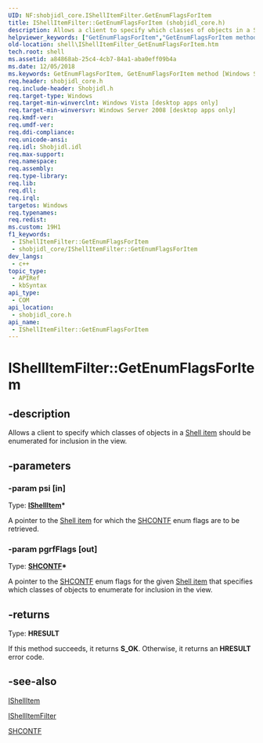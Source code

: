 ```yaml
---
UID: NF:shobjidl_core.IShellItemFilter.GetEnumFlagsForItem
title: IShellItemFilter::GetEnumFlagsForItem (shobjidl_core.h)
description: Allows a client to specify which classes of objects in a Shell item should be enumerated for inclusion in the view.
helpviewer_keywords: ["GetEnumFlagsForItem","GetEnumFlagsForItem method [Windows Shell]","GetEnumFlagsForItem method [Windows Shell]","IShellItemFilter interface","IShellItemFilter interface [Windows Shell]","GetEnumFlagsForItem method","IShellItemFilter.GetEnumFlagsForItem","IShellItemFilter::GetEnumFlagsForItem","_shell_IShellItemFilter_GetEnumFlagsForItem","shell.IShellItemFilter_GetEnumFlagsForItem","shobjidl_core/IShellItemFilter::GetEnumFlagsForItem"]
old-location: shell\IShellItemFilter_GetEnumFlagsForItem.htm
tech.root: shell
ms.assetid: a84868ab-25c4-4cb7-84a1-aba0eff09b4a
ms.date: 12/05/2018
ms.keywords: GetEnumFlagsForItem, GetEnumFlagsForItem method [Windows Shell], GetEnumFlagsForItem method [Windows Shell],IShellItemFilter interface, IShellItemFilter interface [Windows Shell],GetEnumFlagsForItem method, IShellItemFilter.GetEnumFlagsForItem, IShellItemFilter::GetEnumFlagsForItem, _shell_IShellItemFilter_GetEnumFlagsForItem, shell.IShellItemFilter_GetEnumFlagsForItem, shobjidl_core/IShellItemFilter::GetEnumFlagsForItem
req.header: shobjidl_core.h
req.include-header: Shobjidl.h
req.target-type: Windows
req.target-min-winverclnt: Windows Vista [desktop apps only]
req.target-min-winversvr: Windows Server 2008 [desktop apps only]
req.kmdf-ver: 
req.umdf-ver: 
req.ddi-compliance: 
req.unicode-ansi: 
req.idl: Shobjidl.idl
req.max-support: 
req.namespace: 
req.assembly: 
req.type-library: 
req.lib: 
req.dll: 
req.irql: 
targetos: Windows
req.typenames: 
req.redist: 
ms.custom: 19H1
f1_keywords:
 - IShellItemFilter::GetEnumFlagsForItem
 - shobjidl_core/IShellItemFilter::GetEnumFlagsForItem
dev_langs:
 - c++
topic_type:
 - APIRef
 - kbSyntax
api_type:
 - COM
api_location:
 - shobjidl_core.h
api_name:
 - IShellItemFilter::GetEnumFlagsForItem
---
```


# IShellItemFilter::GetEnumFlagsForItem


## -description

Allows a client to specify which classes of objects in a <a href="/windows/desktop/api/shobjidl_core/nn-shobjidl_core-ishellitem">Shell item</a> should be enumerated for inclusion in the view.

## -parameters

### -param psi [in]

Type: <b><a href="/windows/desktop/api/shobjidl_core/nn-shobjidl_core-ishellitem">IShellItem</a>*</b>

A pointer to the <a href="/windows/desktop/api/shobjidl_core/nn-shobjidl_core-ishellitem">Shell item</a> for which the <a href="/windows/win32/api/shobjidl_core/ne-shobjidl_core-_shcontf">SHCONTF</a> enum flags are to be retrieved.

### -param pgrfFlags [out]

Type: <b><a href="/windows/win32/api/shobjidl_core/ne-shobjidl_core-_shcontf">SHCONTF</a>*</b>

A pointer to the <a href="/windows/win32/api/shobjidl_core/ne-shobjidl_core-_shcontf">SHCONTF</a> enum flags for the given <a href="/windows/desktop/api/shobjidl_core/nn-shobjidl_core-ishellitem">Shell item</a> that specifies which classes of objects to enumerate for inclusion in the view.

## -returns

Type: <b>HRESULT</b>

If this method succeeds, it returns <b xmlns:loc="http://microsoft.com/wdcml/l10n">S_OK</b>. Otherwise, it returns an <b xmlns:loc="http://microsoft.com/wdcml/l10n">HRESULT</b> error code.

## -see-also

<a href="/windows/desktop/api/shobjidl_core/nn-shobjidl_core-ishellitem">IShellItem</a>



<a href="/windows/desktop/api/shobjidl_core/nn-shobjidl_core-ishellitemfilter">IShellItemFilter</a>



<a href="/windows/win32/api/shobjidl_core/ne-shobjidl_core-_shcontf">SHCONTF</a>

